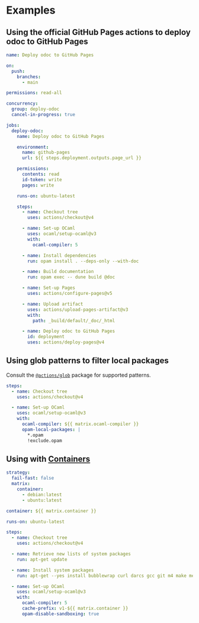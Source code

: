 # Examples

## Using the official GitHub Pages actions to deploy odoc to GitHub Pages

```yml
name: Deploy odoc to GitHub Pages

on:
  push:
    branches:
      - main

permissions: read-all

concurrency:
  group: deploy-odoc
  cancel-in-progress: true

jobs:
  deploy-odoc:
    name: Deploy odoc to GitHub Pages

    environment:
      name: github-pages
      url: ${{ steps.deployment.outputs.page_url }}

    permissions:
      contents: read
      id-token: write
      pages: write

    runs-on: ubuntu-latest

    steps:
      - name: Checkout tree
        uses: actions/checkout@v4

      - name: Set-up OCaml
        uses: ocaml/setup-ocaml@v3
        with:
          ocaml-compiler: 5

      - name: Install dependencies
        run: opam install . --deps-only --with-doc

      - name: Build documentation
        run: opam exec -- dune build @doc

      - name: Set-up Pages
        uses: actions/configure-pages@v5

      - name: Upload artifact
        uses: actions/upload-pages-artifact@v3
        with:
          path: _build/default/_doc/_html

      - name: Deploy odoc to GitHub Pages
        id: deployment
        uses: actions/deploy-pages@v4
```

## Using glob patterns to filter local packages

Consult the
[`@actions/glob`](https://github.com/actions/toolkit/tree/main/packages/glob)
package for supported patterns.

```yml
steps:
  - name: Checkout tree
    uses: actions/checkout@v4

  - name: Set-up OCaml
    uses: ocaml/setup-ocaml@v3
    with:
      ocaml-compiler: ${{ matrix.ocaml-compiler }}
      opam-local-packages: |
        *.opam
        !exclude.opam
```

## Using with [Containers](https://docs.github.com/en/actions/reference/workflow-syntax-for-github-actions#jobsjob_idcontainer)

```yml
strategy:
  fail-fast: false
  matrix:
    container:
      - debian:latest
      - ubuntu:latest

container: ${{ matrix.container }}

runs-on: ubuntu-latest

steps:
  - name: Checkout tree
    uses: actions/checkout@v4

  - name: Retrieve new lists of system packages
    run: apt-get update

  - name: Install system packages
    run: apt-get --yes install bubblewrap curl darcs gcc git m4 make mercurial patch rsync sudo unzip

  - name: Set-up OCaml
    uses: ocaml/setup-ocaml@v3
    with:
      ocaml-compiler: 5
      cache-prefix: v1-${{ matrix.container }}
      opam-disable-sandboxing: true
```
